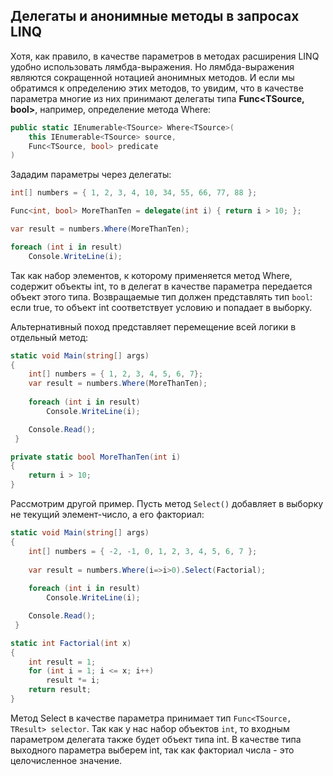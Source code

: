 ## Делегаты и анонимные методы в запросах LINQ

Хотя, как правило, в качестве параметров в методах расширения LINQ удобно использовать лямбда-выражения. Но лямбда-выражения являются сокращенной нотацией 
анонимных методов. И если мы обратимся к определению этих методов, то увидим, что в качестве параметра многие из них принимают делегаты типа **Func<TSource, bool>**, 
например, определение метода Where:

```cs
public static IEnumerable<TSource> Where<TSource>(
    this IEnumerable<TSource> source,
    Func<TSource, bool> predicate
)
```

Зададим параметры через делегаты:

```cs
int[] numbers = { 1, 2, 3, 4, 10, 34, 55, 66, 77, 88 };

Func<int, bool> MoreThanTen = delegate(int i) { return i > 10; };

var result = numbers.Where(MoreThanTen);

foreach (int i in result)
    Console.WriteLine(i);
```

Так как набор элементов, к которому применяется метод Where, содержит объекты int, то в делегат в качестве параметра передается объект этого типа. 
Возвращаемые тип должен представлять тип `bool`: если true, то объект int соответствует условию и попадает в выборку.

Альтернативный поход представляет перемещение всей логики в отдельный метод:

```cs
static void Main(string[] args)
{
    int[] numbers = { 1, 2, 3, 4, 5, 6, 7};
    var result = numbers.Where(MoreThanTen);
    
    foreach (int i in result)
        Console.WriteLine(i);

    Console.Read();
 }

private static bool MoreThanTen(int i)
{
    return i > 10;
}
```

Рассмотрим другой пример. Пусть метод `Select()` добавляет в выборку не текущий элемент-число, а его факториал:

```cs
static void Main(string[] args)
{
    int[] numbers = { -2, -1, 0, 1, 2, 3, 4, 5, 6, 7 };
    
    var result = numbers.Where(i=>i>0).Select(Factorial);
    
    foreach (int i in result)
        Console.WriteLine(i);

    Console.Read();
 }

static int Factorial(int x)
{
    int result = 1;
    for (int i = 1; i <= x; i++)
        result *= i;
    return result;
}
```

Метод Select в качестве параметра принимает тип `Func<TSource, TResult> selector`. Так как у нас набор объектов `int`, то входным 
параметром делегата также будет объект типа int. В качестве типа выходного параметра выберем int, так как факториал числа - это целочисленное значение.


